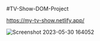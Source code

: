 #TV-Show-DOM-Project

https://my-tv-show.netlify.app/



![Screenshot 2023-05-30 164052](https://github.com/Ali-jalili/TV-Show-DOM-Project/assets/97550715/a8190cb5-3455-42d1-b7a9-b56ad001d572)

